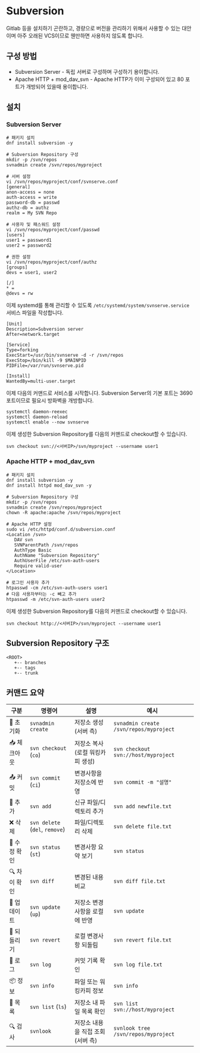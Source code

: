 # Subversion

Gitlab 등을 설치하기 곤란하고, 경량으로 버전을 관리하기 위해서 사용할 수 있는 대안이며 아주 오래된 VCS이므로 웬만하면 사용하지 않도록 합니다.

## 구성 방법

* Subversion Server - 독립 서버로 구성하며 구성하기 용이합니다.
* Apache HTTP + mod_dav_svn - Apache HTTP가 이미 구성되어 있고 80 포트가 개방되어 있을때 용이합니다.

## 설치

### Subversion Server

```
# 패키지 설치
dnf install subversion -y

# Subversion Repository 구성
mkdir -p /svn/repos
svnadmin create /svn/repos/myproject

# 서버 설정
vi /svn/repos/myproject/conf/svnserve.conf
[general]
anon-access = none
auth-access = write
password-db = passwd
authz-db = authz
realm = My SVN Repo

# 사용자 및 패스워드 설정
vi /svn/repos/myproject/conf/passwd
[users]
user1 = password1
user2 = password2

# 권한 설정
vi /svn/repos/myproject/conf/authz
[groups]
devs = user1, user2

[/]
* = 
@devs = rw
```

이제 systemd를 통해 관리할 수 있도록 `/etc/systemd/system/svnserve.service` 서비스 파일을 작성합니다.

```
[Unit]
Description=Subversion server
After=network.target

[Service]
Type=forking
ExecStart=/usr/bin/svnserve -d -r /svn/repos
ExecStop=/bin/kill -9 $MAINPID
PIDFile=/var/run/svnserve.pid

[Install]
WantedBy=multi-user.target
```

이제 다음의 커맨드로 서비스를 시작합니다. Subversion Server의 기본 포트는 3690 포트이므로 필요시 방화벽을 개방합니다.

```
systemctl daemon-reexec
systemctl daemon-reload
systemctl enable --now svnserve
```

이제 생성한 Subversion Repository를 다음의 커맨드로 checkout할 수 있습니다.

```
svn checkout svn://<서버IP>/svn/myproject --username user1
```

### Apache HTTP + mod_dav_svn

```
# 패키지 설치
dnf install subversion -y
dnf install httpd mod_dav_svn -y

# Subversion Repository 구성
mkdir -p /svn/repos
svnadmin create /svn/repos/myproject
chown -R apache:apache /svn/repos/myproject

# Apache HTTP 설정
sudo vi /etc/httpd/conf.d/subversion.conf
<Location /svn>
   DAV svn
   SVNParentPath /svn/repos
   AuthType Basic
   AuthName "Subversion Repository"
   AuthUserFile /etc/svn-auth-users
   Require valid-user
</Location>

# 로그인 사용자 추가
htpasswd -cm /etc/svn-auth-users user1
# 다음 사용자부터는 -c 빼고 추가
htpasswd -m /etc/svn-auth-users user2
```

이제 생성한 Subversion Repository를 다음의 커맨드로 checkout할 수 있습니다.

```
svn checkout http://<서버IP>/svn/myproject --username user1
```

## Subversion Repository 구조

```
<ROOT>
   +-- branches
   +-- tags
   +-- trunk
```

## 커맨드 요약

| 구분       | 명령어                            | 설명                   | 예시                                     |
| -------- | ------------------------------ | -------------------- | -------------------------------------- |
| 🧱 초기화   | `svnadmin create`              | 저장소 생성 (서버 측)        | `svnadmin create /svn/repos/myproject` |
| 📥 체크아웃  | `svn checkout` (`co`)          | 저장소 복사 (로컬 워킹카피 생성)  | `svn checkout svn://host/myproject`    |
| 📤 커밋    | `svn commit` (`ci`)            | 변경사항을 저장소에 반영        | `svn commit -m "설명"`                   |
| 📄 추가    | `svn add`                      | 신규 파일/디렉토리 추가        | `svn add newfile.txt`                  |
| ❌ 삭제     | `svn delete` (`del`, `remove`) | 파일/디렉토리 삭제           | `svn delete file.txt`                  |
| 📝 수정 확인 | `svn status` (`st`)            | 변경사항 요약 보기           | `svn status`                           |
| 🔍 차이 확인 | `svn diff`                     | 변경된 내용 비교            | `svn diff file.txt`                    |
| 🔄 업데이트  | `svn update` (`up`)            | 저장소 변경사항을 로컬에 반영     | `svn update`                           |
| 🔁 되돌리기  | `svn revert`                   | 로컬 변경사항 되돌림          | `svn revert file.txt`                  |
| 📜 로그    | `svn log`                      | 커밋 기록 확인             | `svn log file.txt`                     |
| 📦 정보    | `svn info`                     | 파일 또는 워킹카피 정보        | `svn info`                             |
| 📑 목록    | `svn list` (`ls`)              | 저장소 내 파일 목록 확인       | `svn list svn://host/myproject`        |
| 🔍 검사    | `svnlook`                      | 저장소 내용을 직접 조회 (서버 측) | `svnlook tree /svn/repos/myproject`    |

